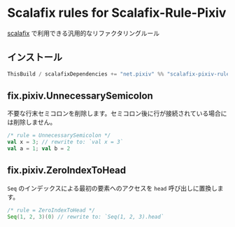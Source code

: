 # Scalafix rules for Scalafix-Rule-Pixiv

[scalafix](https://scalacenter.github.io/scalafix/) で利用できる汎用的なリファクタリングルール

## インストール

```sbt
ThisBuild / scalafixDependencies += "net.pixiv" %% "scalafix-pixiv-rule" % "<VERSIONS>"
```

## fix.pixiv.UnnecessarySemicolon

不要な行末セミコロンを削除します。セミコロン後に行が接続されている場合には削除しません。

```scala
/* rule = UnnecessarySemicolon */
val x = 3; // rewrite to: `val x = 3`
val a = 1; val b = 2
```

## fix.pixiv.ZeroIndexToHead

`Seq` のインデックスによる最初の要素へのアクセスを `head` 呼び出しに置換します。

```scala
/* rule = ZeroIndexToHead */
Seq(1, 2, 3)(0) // rewrite to: `Seq(1, 2, 3).head`
```